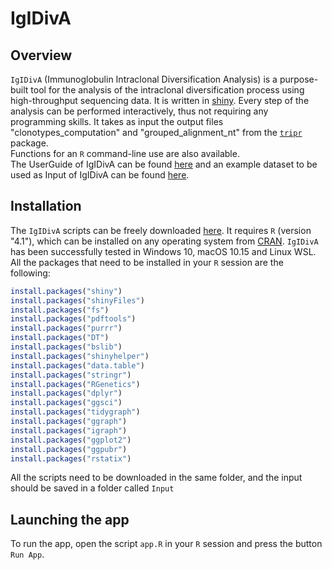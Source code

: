 # IgIDivA

## Overview

`IgIDivA` (Immunoglobulin Intraclonal Diversification Analysis) is a purpose-built tool for the analysis of the intraclonal diversification process using high-throughput sequencing data. It is written in [shiny](https://shiny.rstudio.com/). Every step of the analysis can be performed interactively, thus not requiring any programming skills. It takes as input the output files "clonotypes_computation" and "grouped_alignment_nt" from the [`tripr`](https://bio.tools/TRIP_-_T-cell_Receptor_Immunoglobulin_Profiler) package.  
Functions for an `R` command-line use are also available.  
The UserGuide of IgIDivA can be found [here](https://rpubs.com/laura_zara/911248) and an example dataset to be used as Input of IgIDivA can be found [here](https://doi.org/10.5281/zenodo.6616046).



## Installation
The `IgIDivA` scripts can be freely downloaded [here](https://github.com/laurazara/IgIDivA).
It requires `R` (version "4.1"), which can be installed on any operating system from [CRAN](https://cran.r-project.org/). `IgIDivA` has been successfully tested in Windows 10, macOS 10.15 and Linux WSL.
All the packages that need to be installed in your `R` session are the following:

```r
install.packages("shiny")
install.packages("shinyFiles")
install.packages("fs")
install.packages("pdftools")
install.packages("purrr")
install.packages("DT")
install.packages("bslib")
install.packages("shinyhelper")
install.packages("data.table")
install.packages("stringr")
install.packages("RGenetics")
install.packages("dplyr")
install.packages("ggsci")
install.packages("tidygraph")
install.packages("ggraph")
install.packages("igraph")
install.packages("ggplot2")
install.packages("ggpubr")
install.packages("rstatix")

```

All the scripts need to be downloaded in the same folder, and the input should be saved in a folder called `Input`

## Launching the app
To run the app, open the script `app.R` in your `R` session and press the button `Run App`. 

